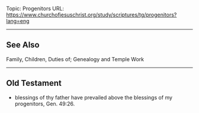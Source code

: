 Topic: Progenitors
URL: https://www.churchofjesuschrist.org/study/scriptures/tg/progenitors?lang=eng

---

## See Also

Family, Children, Duties of; Genealogy and Temple Work

---

## Old Testament

- blessings of thy father have prevailed above the blessings of my progenitors, Gen. 49:26.

